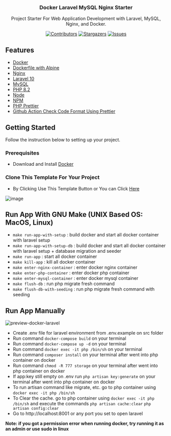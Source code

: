 <!-- PROJECT LOGO -->
<br />
<div align="center">
  <h3 align="center">Docker Laravel MySQL Nginx Starter</h3>

  <p align="center">
    Project Starter For Web Application Development with Laravel, MySQL, Nginx, and Docker.
    <br />
  </p>
</div>

<div align="center">

  <a href="">[![Contributors][contributors-shield]][contributors-url]</a>
  <a href="">[![Stargazers][stars-shield]][stars-url]</a>
  <a href="">[![Issues][issues-shield]][issues-url]</a>

</div>

<!-- ABOUT THE PROJECT -->
## Features

* [Docker](https://www.docker.com/)
* [Dockerfile with Alpine](https://hub.docker.com/_/alpine)
* [Nginx](https://www.nginx.com)
* [Laravel 10](https://laravel.com/)
* [MySQL](https://www.mysql.com/)
* [PHP 8.2](https://nodejs.org)
* [Node](https://nodejs.org)
* [NPM](https://www.npmjs.com)
* [PHP Prettier](https://github.com/prettier/plugin-php)
* [Github Action Check Code Format Using Prettier](https://github.com/ishaqadhel/docker-laravel-mysql-nginx-starter/actions)

<!-- GETTING STARTED -->
## Getting Started

Follow the instruction below to setting up your project.

### Prerequisites

- Download and Install [Docker](https://docs.docker.com/engine/install/)

### Clone This Template For Your Project

- By Clicking Use This Template Button or You can Click [Here](https://github.com/ishaqadhel/docker-laravel-mysql-nginx-starter/generate)

![image](https://user-images.githubusercontent.com/49280352/156305925-c7e3f2f2-c458-4b0b-ad1c-32fcaec50e1d.png)

<!-- USAGE EXAMPLES -->
## Run App With GNU Make (UNIX Based OS: MacOS, Linux)

- `make run-app-with-setup` : build docker and start all docker container with laravel setup
- `make run-app-with-setup-db` : build docker and start all docker container with laravel setup + database migration and seeder
- `make run-app` : start all docker container
- `make kill-app` : kill all docker container
- `make enter-nginx-container` : enter docker nginx container
- `make enter-php-container` : enter docker php container
- `make enter-mysql-container` : enter docker mysql container
- `make flush-db` : run php migrate fresh command
- `make flush-db-with-seeding` : run php migrate fresh command with seeding


<!-- USAGE EXAMPLES -->
## Run App Manually

![preview-docker-laravel](https://user-images.githubusercontent.com/49280352/131224609-401fcd2b-a815-49f2-8164-b6d9b77df87c.gif)

- Create .env file for laravel environment from .env.example on src folder
- Run command ```docker-compose build``` on your terminal
- Run command ```docker-compose up -d``` on your terminal
- Run command ```docker exec -it php /bin/sh``` on your terminal
- Run command ```composer install``` on your terminal after went into php container on docker
- Run command ```chmod -R 777 storage``` on your terminal after went into php container on docker
- If app:key still empty on .env run ```php artisan key:generate``` on your terminal after went into php container on docker
- To run artisan command like migrate, etc. go to php container using ```docker exec -it php /bin/sh```
- To Clear the cache. go to php container using ```docker exec -it php /bin/sh``` and execute the commands
  ```php artisan cache:clear```
  ```php artisan config:clear```
- Go to http://localhost:8001 or any port you set to open laravel


**Note: if you got a permission error when running docker, try running it as an admin or use sudo in linux**


<!-- MARKDOWN LINKS & IMAGES -->
<!-- https://www.markdownguide.org/basic-syntax/#reference-style-links -->
[contributors-shield]: https://img.shields.io/github/contributors/ishaqadhel/docker-laravel-mysql-nginx-starter.svg?style=for-the-badge
[contributors-url]: https://github.com/ishaqadhel/docker-laravel-mysql-nginx-starter/graphs/contributors
[forks-shield]: https://img.shields.io/github/forks/ishaqadhel/docker-laravel-mysql-nginx-starter.svg?style=for-the-badge
[forks-url]: https://github.com/ishaqadhel/docker-laravel-mysql-nginx-starter/network/members
[stars-shield]: https://img.shields.io/github/stars/ishaqadhel/docker-laravel-mysql-nginx-starter.svg?style=for-the-badge
[stars-url]: https://github.com/ishaqadhel/docker-laravel-mysql-nginx-starter/stargazers
[issues-shield]: https://img.shields.io/github/issues/ishaqadhel/docker-laravel-mysql-nginx-starter.svg?style=for-the-badge
[issues-url]: https://github.com/ishaqadhel/docker-laravel-mysql-nginx-starter/issues
[license-shield]: https://img.shields.io/github/license/ishaqadhel/docker-laravel-mysql-nginx-starter.svg?style=for-the-badge
[license-url]: https://github.com/ishaqadhel/docker-laravel-mysql-nginx-starter/blob/master/LICENSE.txt
[linkedin-shield]: https://img.shields.io/badge/-LinkedIn-black.svg?style=for-the-badge&logo=linkedin&colorB=555
[linkedin-url]: https://linkedin.com/in/linkedin_username
[product-screenshot]: images/screenshot.png
